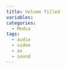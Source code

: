 ```yaml
---
title: Volume filled
variables:
categories:
  - Media
tags:
  - audio
  - video
  - av
  - sound
---
```

